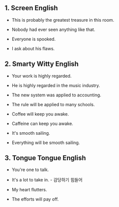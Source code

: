 ## 1. Screen English

- This is probably the greatest treasure in this room.

- Nobody had ever seen anything like that.

- Everyone is spooked.

- I ask about his flaws.

## 2. Smarty Witty English

- Your work is highly regarded.

- He is highly regarded in the music industry.

- The new system was applied to accounting.

- The rule will be applied to many schools.

- Coffee will keep you awake.

- Caffeine can keep you awake.

- It's smooth sailing.

- Everything will be smooth sailing.

## 3. Tongue Tongue English

- You're one to talk.

- It's a lot to take in. - 감당하기 힘들어

- My heart flutters.

- The efforts will pay off.